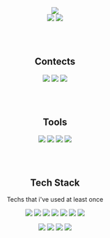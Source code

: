 <div align=center>
 <img src="https://capsule-render.vercel.app/api?type=waving&color=gradient["idx" : 6]&height=350&section=header&text=Doy's%20Github%20profile&fontSize=55&fontAlign=65&desc=Welcome%20to%20my%20Github%20profile&descSize=15&descAlign=82.7&fontColor=ffffff">

<div align=center>
<img src="https://github-readme-stats.vercel.app/api?username=leedo97y&show_icons=true&theme=dark&hide_border=true"/> <img src="https://github-readme-stats.vercel.app/api/top-langs/?username=leedo97y&layout=compact"/>

<br></br>
## Contects

<a href="https://velog.io/@dlehdus97" target="_blank"><img src="https://img.shields.io/badge/velog-20C997?style=for-the-badge&logo=velog&logoColor=white"/></a> <a href="https://www.instagram.com/leedo_dev/" target="_blank"><img src="https://img.shields.io/badge/instagram-E4405F?style=for-the-badge&logo=instagram&logoColor=white"/></a> <a href="mailto:peas5416@gmail.com" target="_blank"><img src="https://img.shields.io/badge/Gmail-EA4335?style=for-the-badge&logo=gmail&logoColor=white"/></a>

<br></br>
## Tools
<img src="https://img.shields.io/badge/Visual Studio Code-007ACC?style=for-the-badge&logo=Visual Studio Code&logoColor=white"/> <img src="https://img.shields.io/badge/Notion-000000?style=for-the-badge&logo=Notion&logoColor=white"/> <img src="https://img.shields.io/badge/Sourcetree-0052CC?style=for-the-badge&logo=sourcetree&logoColor=white"/> <img src="https://img.shields.io/badge/Pycharm-000000?style=for-the-badge&logo=Pycharm&logoColor=white"/>


<br></br>
## Tech Stack
Techs that i've used at least once

<img src="https://img.shields.io/badge/javascript-F7DF1E?style=for-the-badge&logo=javascript&logoColor=black"/> <img src="https://img.shields.io/badge/sass-CC6699?style=for-the-badge&logo=sass&logoColor=white"/> <img src="https://img.shields.io/badge/Node.js-339933?style=for-the-badge&logo=Node.js&logoColor=white"/> <img src="https://img.shields.io/badge/css-1572B6?style=for-the-badge&logo=css3&logoColor=white"/> <img src="https://img.shields.io/badge/html-E34F26?style=for-the-badge&logo=html5&logoColor=white"/> <img src="https://img.shields.io/badge/Flask-000000?style=for-the-badge&logo=Flask&logoColor=white"/> <img src="https://img.shields.io/badge/React-61DAFB?style=for-the-badge&logo=React&logoColor=black"/>

<img src="https://img.shields.io/badge/python-3776AB?style=for-the-badge&logo=python&logoColor=white"/> <img src="https://img.shields.io/badge/mySQL-4479A1?style=for-the-badge&logo=mysql&logoColor=white"/> <img src="https://img.shields.io/badge/mongoDB-47A248?style=for-the-badge&logo=mongoDB&logoColor=white"/> <img src="https://img.shields.io/badge/ R-276DC3?style=for-the-badge&logo=R&logoColor=white"/> 

 </div>



